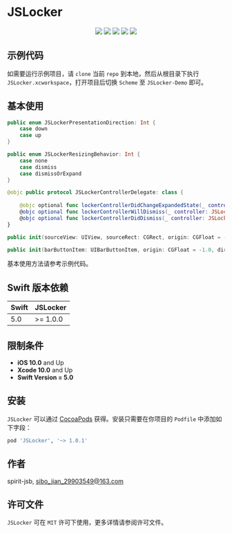 # JSLocker

<p align="center">
<a href="https://github.com/apple/swift"><img src="https://img.shields.io/badge/language-swift-red.svg"></a>
<a href="https://github.com/apple/swift"><img src="https://img.shields.io/badge/swift%20version-5.0-orange.svg"></a>
<a href="https://github.com/spirit-jsb/JSLocker/"><img src="https://img.shields.io/cocoapods/v/JSLocker.svg?style=flat"></a>
<a href="https://github.com/spirit-jsb/JSLocker/blob/master/LICENSE"><img src="https://img.shields.io/cocoapods/l/JSLocker.svg?style=flat"></a>
<a href="https://cocoapods.org/pods/JSLocker"><img src="https://img.shields.io/cocoapods/p/JSLocker.svg?style=flat"></a>
</p>

## 示例代码

如需要运行示例项目，请 `clone` 当前 `repo` 到本地，然后从根目录下执行 `JSLocker.xcworkspace`，打开项目后切换 `Scheme` 至 `JSLocker-Demo` 即可。

## 基本使用
```swift
public enum JSLockerPresentationDirection: Int {
    case down
    case up
}

public enum JSLockerResizingBehavior: Int {
    case none
    case dismiss
    case dismissOrExpand
}

@objc public protocol JSLockerControllerDelegate: class {
    
    @objc optional func lockerControllerDidChangeExpandedState(_ controller: JSLockerController)
    @objc optional func lockerControllerWillDismiss(_ controller: JSLockerController)
    @objc optional func lockerControllerDidDismiss(_ controller: JSLockerController)
}
```

```swift
public init(sourceView: UIView, sourceRect: CGRect, origin: CGFloat = -1.0, direction: JSLockerPresentationDirection)

public init(barButtonItem: UIBarButtonItem, origin: CGFloat = -1.0, direction: JSLockerPresentationDirection)
```

基本使用方法请参考示例代码。

## Swift 版本依赖
| Swift | JSLocker |
| ------| ---------|
| 5.0   | >= 1.0.0 |

## 限制条件
* **iOS 10.0** and Up
* **Xcode 10.0** and Up
* **Swift Version = 5.0**

## 安装

`JSLocker` 可以通过 [CocoaPods](https://cocoapods.org) 获得。安装只需要在你项目的 `Podfile` 中添加如下字段：

```ruby
pod 'JSLocker', '~> 1.0.1'
```

## 作者

spirit-jsb, sibo_jian_29903549@163.com

## 许可文件

`JSLocker` 可在 `MIT` 许可下使用，更多详情请参阅许可文件。